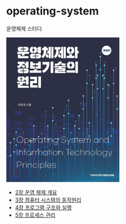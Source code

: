 # operating-system
운영체제 스터디

<img src="./images/2021-07-26-18-28-57.png" width="300" />

- [2장 운영 체제 개요](https://github.com/woowacourse-cs-study/operating-system/blob/main/2%EC%9E%A5%20%EC%9A%B4%EC%98%81%EC%B2%B4%EC%A0%9C%20%EA%B0%9C%EC%9A%94.md)
- [3장 컴퓨터 시스템의 동작원리](./3장%20컴퓨터%20시스템의%20동작원리.md)
- [4장 프로그램 구조와 실행](./4장%20프로그램%20구조와%20실행.md)
- [5장 프로세스 관리](./5장%20프로세스%20관리.md)

